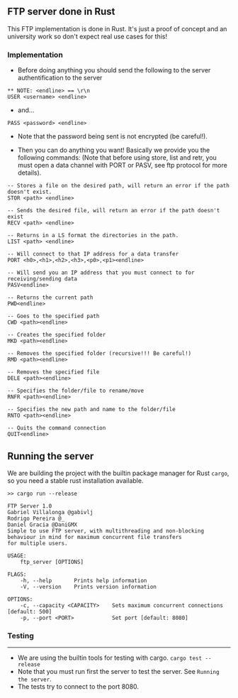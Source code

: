 ## FTP server done in Rust

This FTP implementation is done in Rust. It's just a proof of concept and an university work
so don't expect real use cases for this!

### Implementation

- Before doing anything you should send the following to the server authentification to the server

```
** NOTE: <endline> == \r\n
USER <username> <endline>
```

- and...

```
PASS <password> <endline>
```

- Note that the password being sent is not encrypted (be careful!).

- Then you can do anything you want! Basically we provide you the following commands: (Note
  that before using store, list and retr, you must open a data channel with PORT or PASV, see ftp protocol for more details).

```
-- Stores a file on the desired path, will return an error if the path doesn't exist.
STOR <path> <endline>
```

```
-- Sends the desired file, will return an error if the path doesn't exist
RECV <path> <endline>
```

```
-- Returns in a LS format the directories in the path.
LIST <path> <endline>
```

```
-- Will connect to that IP address for a data transfer
PORT <h0>,<h1>,<h2>,<h3>,<p0>,<p1><endline>
```

```
-- Will send you an IP address that you must connect to for receiving/sending data
PASV<endline>
```

```
-- Returns the current path
PWD<endline>
```

```
-- Goes to the specified path
CWD <path><endline>
```

```
-- Creates the specified folder
MKD <path><endline>
```

```
-- Removes the specified folder (recursive!!! Be careful!)
RMD <path><endline>
```

```
-- Removes the specified file
DELE <path><endline>
```

```
-- Specifies the folder/file to rename/move
RNFR <path><endline>
```

```
-- Specifies the new path and name to the folder/file
RNTO <path><endline>
```

```
-- Quits the command connection
QUIT<endline>
```

## Running the server

We are building the project with the builtin package manager for Rust `cargo`, so you need a stable rust installation available.

```
>> cargo run --release

FTP Server 1.0
Gabriel Villalonga @gabivlj
Rodrigo Pereira @_
Daniel Gracia @DaniGMX
Simple to use FTP server, with multithreading and non-blocking behaviour in mind for maximum concurrent file transfers
for multiple users.

USAGE:
    ftp_server [OPTIONS]

FLAGS:
    -h, --help       Prints help information
    -V, --version    Prints version information

OPTIONS:
    -c, --capacity <CAPACITY>    Sets maximum concurrent connections [default: 500]
    -p, --port <PORT>            Set port [default: 8080]
```

### Testing

---

- We are using the builtin tools for testing with cargo. `cargo test --release`
- Note that you must run first the server to test the server. See `Running the server`.
- The tests try to connect to the port 8080.
